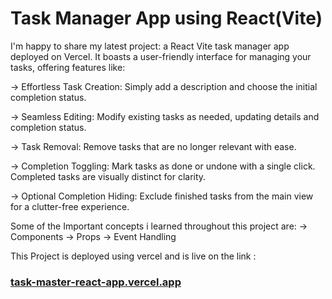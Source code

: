 # Task Manager App using React(Vite)

I'm happy to share my latest project: a React Vite task manager app deployed on Vercel. It boasts a user-friendly interface for managing your tasks, offering features like:

-> Effortless Task Creation: Simply add a description and choose the initial completion status.

-> Seamless Editing: Modify existing tasks as needed, updating details and completion status.

-> Task Removal: Remove tasks that are no longer relevant with ease.

-> Completion Toggling: Mark tasks as done or undone with a single click. Completed tasks are visually distinct for clarity.

-> Optional Completion Hiding: Exclude finished tasks from the main view for a clutter-free experience.

Some of the Important concepts i learned throughout this project are:
-> Components
-> Props
-> Event Handling

This Project is deployed using vercel and is live on the link : 
### [task-master-react-app.vercel.app](https://task-master-react-app.vercel.app/)

